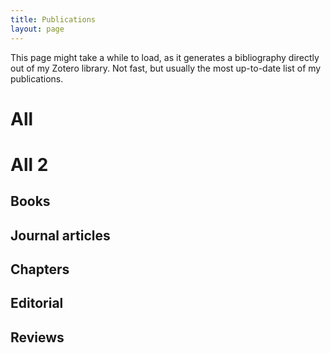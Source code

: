 ```yaml
---
title: Publications 
layout: page
---
```


This page might take a while to load, as it generates a bibliography directly out of my Zotero library. Not fast, but usually the most up-to-date list of my publications.

# All
<script src="http://bibbase.org/show?bib=https://github.com/rian39/ref_bibs/mackenzie.bib&jsonp=1"></script> 

# All 2
<script src="https://bibbase.org/show?bib=https://rian39.github.io/mackenzie.bib&jsonp=1"></script>

## Books

<script src="http://bibbase.org/show?bib=https%3A%2F%2Fapi.zotero.org%2Fusers%2F29527%2Fcollections%2F2CTSQS6E%2Fitems%3Fkey%3DS3GobiioCxSdElCoDrZVcVoD%26format%3Dbibtex%26limit%3D100&jsonp=1"></script> 

## Journal articles

<script src="http://bibbase.org/show?bib=https%3A%2F%2Fapi.zotero.org%2Fusers%2F29527%2Fcollections%2FZKIJGDGN%2Fitems%3Fkey%3DS3GobiioCxSdElCoDrZVcVoD%26format%3Dbibtex%26limit%3D100&jsonp=1"></script> 

## Chapters

<script src="http://bibbase.org/show?bib=https%3A%2F%2Fapi.zotero.org%2Fusers%2F29527%2Fcollections%2FUKEQV3FC%2Fitems%3Fkey%3DS3GobiioCxSdElCoDrZVcVoD%26format%3Dbibtex%26limit%3D100&jsonp=1"></script> 

## Editorial

<script src="http://bibbase.org/show?bib=https%3A%2F%2Fapi.zotero.org%2Fusers%2F29527%2Fcollections%2FQTTC6UFC%2Fitems%3Fkey%3DS3GobiioCxSdElCoDrZVcVoD%26format%3Dbibtex%26limit%3D100&jsonp=1"></script> 

## Reviews

<script src="http://bibbase.org/show?bib=https%3A%2F%2Fapi.zotero.org%2Fusers%2F29527%2Fcollections%2FSV9STP6R%2Fitems%3Fkey%3DS3GobiioCxSdElCoDrZVcVoD%26format%3Dbibtex%26limit%3D100&jsonp=1"></script> 

